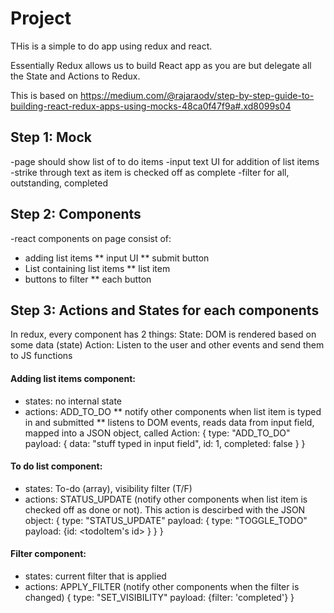 
# Project
THis is a simple to do app using redux and react.

Essentially Redux allows us to build React app as you are but delegate all the State and Actions to Redux.

This is based on https://medium.com/@rajaraodv/step-by-step-guide-to-building-react-redux-apps-using-mocks-48ca0f47f9a#.xd8099s04


## Step 1: Mock
-page should show list of to do items
-input text UI for addition of list items
-strike through text as item is checked off as complete
-filter for all, outstanding, completed

## Step 2: Components
-react components on page consist of:
* adding list items
  ** input UI
  ** submit button
* List containing list items
  ** list item
* buttons to filter
  ** each button

## Step 3: Actions and States for each components
In redux, every component has 2 things:
State: DOM is rendered based on some data (state)
Action: Listen to the user and other events and send them to JS functions

#### Adding list items component:
* states: no internal state
* actions: ADD_TO_DO
  ** notify other components when list item is typed in and submitted
  ** listens to DOM events, reads data from input field, mapped into a JSON object, called Action:
    {
      type: "ADD_TO_DO"
      payload:
        { data: "stuff typed in input field",
          id: 1,
          completed: false
        }
    }

#### To do list component:
* states: To-do (array), visibility filter (T/F)
* actions: STATUS_UPDATE (notify other components when list item is checked off as done or not). This action is descirbed with the JSON object:
  {
    type: "STATUS_UPDATE"
    payload:
      {
        type: "TOGGLE_TODO"
        payload: {id: <todoItem's id> }
    }
  }

#### Filter component:
* states: current filter that is applied
* actions: APPLY_FILTER (notify other components when the filter is changed)
  {
    type: "SET_VISIBILITY"
    payload: {filter: 'completed'}
  }
